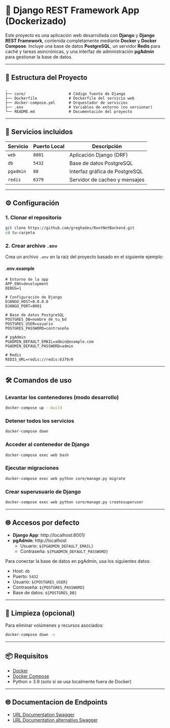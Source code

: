 # 🐳 Django REST Framework App (Dockerizado)

Este proyecto es una aplicación web desarrollada con **Django** y **Django REST Framework**, contenida completamente mediante **Docker** y **Docker Compose**. Incluye una base de datos **PostgreSQL**, un servidor **Redis** para caché y tareas asincrónicas, y una interfaz de administración **pgAdmin** para gestionar la base de datos.

---

## 📁 Estructura del Proyecto

```
.
├── core/                   # Código fuente de Django
├── Dockerfile              # Dockerfile del servicio web
├── docker-compose.yml      # Orquestador de servicios
├── .env                    # Variables de entorno (no versionar)
└── README.md               # Documentación del proyecto
```

---

## 🚀 Servicios incluidos

| Servicio   | Puerto Local | Descripción                           |
|------------|--------------|---------------------------------------|
| `web`      | `8001`       | Aplicación Django (DRF)               |
| `db`       | `5432`       | Base de datos PostgreSQL              |
| `pgadmin`  | `80`         | Interfaz gráfica de PostgreSQL        |
| `redis`    | `6379`       | Servidor de cacheo y mensajes         |

---

## ⚙️ Configuración

### 1. Clonar el repositorio

```bash
git clone https://github.com/greghades/RootNetBackend.git
cd tu-carpeta
```

### 2. Crear archivo `.env`

Crea un archivo `.env` en la raíz del proyecto basado en el siguiente ejemplo:

#### .env.example

```env
# Entorno de la app
APP_ENV=development
DEBUG=1

# Configuración de Django
DJANGO_HOST=0.0.0.0
DJANGO_PORT=8001

# Base de datos PostgreSQL
POSTGRES_DB=nombre_de_tu_bd
POSTGRES_USER=usuario
POSTGRES_PASSWORD=contraseña

# pgAdmin
PGADMIN_DEFAULT_EMAIL=admin@example.com
PGADMIN_DEFAULT_PASSWORD=admin

# Redis
REDIS_URL=redis://redis:6379/0
```

---

## 🛠️ Comandos de uso

### Levantar los contenedores (modo desarrollo)

```bash
docker-compose up --build
```

### Detener todos los servicios

```bash
docker-compose down
```

### Acceder al contenedor de Django

```bash
docker-compose exec web bash
```

### Ejecutar migraciones

```bash
docker-compose exec web python core/manage.py migrate
```

### Crear superusuario de Django

```bash
docker-compose exec web python core/manage.py createsuperuser
```

---

## 🌐 Accesos por defecto

- **Django App**: http://localhost:8001/
- **pgAdmin**: http://localhost  
  - Usuario: `${PGADMIN_DEFAULT_EMAIL}`  
  - Contraseña: `${PGADMIN_DEFAULT_PASSWORD}`

Para conectar la base de datos en pgAdmin, usa los siguientes datos:
- Host: `db`
- Puerto: `5432`
- Usuario: `${POSTGRES_USER}`
- Contraseña: `${POSTGRES_PASSWORD}`
- Base de datos: `${POSTGRES_DB}`

---

## 🧹 Limpieza (opcional)

Para eliminar volúmenes y recursos asociados:

```bash
docker-compose down -v
```

---

## 📦 Requisitos

- [Docker](https://www.docker.com/)
- [Docker Compose](https://docs.docker.com/compose/)
- Python ≥ 3.9 (solo si se usa localmente fuera de Docker)

--- 
## 🌐 Documentacion de Endpoints
- [URL Documentation Swagger](http://localhost:8001/doc/)
- [URL Documentation alternativo Swagger](http://localhost:8001/redoc/)

